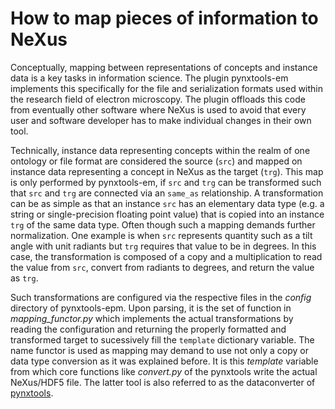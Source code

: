 # How to map pieces of information to NeXus

Conceptually, mapping between representations of concepts and instance data is a key tasks in information science. The plugin pynxtools-em implements this specifically for the file and serialization formats used within the research field of electron microscopy. The plugin offloads this code from eventually other software where NeXus is used to avoid that every user and software developer has to make individual changes in their own tool.

Technically, instance data representing concepts within the realm of one ontology or file format are considered the source (`src`) and mapped on instance data representing a concept in NeXus as the target (`trg`). This map is only performed by pynxtools-em, if `src` and `trg` can be transformed such that `src` and `trg` are connected via an `same_as` relationship. A transformation can be as simple as that an instance `src` has an elementary data type (e.g. a string or single-precision floating point value) that is copied into an instance `trg` of the same data type. Often though such a mapping demands further normalization. One example is when `src` represents quantity such as a tilt angle with unit radiants but `trg` requires that value to be in degrees. In this case, the transformation is composed of a copy and a multiplication to read the value from `src`, convert from radiants to degrees, and return the value as `trg`.

Such transformations are configured via the respective files in the *config* directory of pynxtools-epm.
Upon parsing, it is the set of function in *mapping_functor.py* which implements the actual transformations by reading the configuration and returning the properly formatted and transformed target to sucessively fill the `template` dictionary variable. The name functor is used as mapping may demand to use not only a copy or data type conversion as it was explained before. It is this *template* variable from which core functions like *convert.py* of the pynxtools write the actual NeXus/HDF5 file. The latter tool is also referred to as the dataconverter of [pynxtools](https://github.com/FAIRmat-NFDI/pynxtools).
